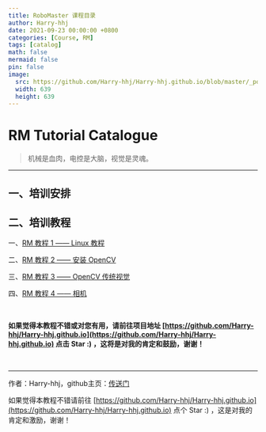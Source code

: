 ```yaml
---
title: RoboMaster 课程目录
author: Harry-hhj
date: 2021-09-23 00:00:00 +0800
categories: [Course, RM]
tags: [catalog]
math: false
mermaid: false
pin: false
image:
  src: https://github.com/Harry-hhj/Harry-hhj.github.io/blob/master/_posts/2021-09-23-RM-Tutorial-Catalogue.assets/IMG_4633.JPG?raw=true
  width: 639
  height: 639
---
```




# RM Tutorial Catalogue

> 机械是血肉，电控是大脑，视觉是灵魂。

---



## 一、培训安排







## 二、培训教程

一、[RM 教程 1 —— Linux 教程](https://harry-hhj.github.io/posts/RM-Tutorial-1-Linux-Introduction/)

二、[RM 教程 2 —— 安装 OpenCV](https://harry-hhj.github.io/posts/RM-Tutorial-2-Install-OpenCV/)

三、[RM 教程 3 —— OpenCV 传统视觉](https://harry-hhj.github.io/posts/RM-Tutorial-3-Getting-Started-with-OpenCV/)

四、[RM 教程 4 —— 相机](https://harry-hhj.github.io/posts/RM-Tutorial-4-Camera/)





<br/>

**如果觉得本教程不错或对您有用，请前往项目地址 [https://github.com/Harry-hhj/Harry-hhj.github.io](https://github.com/Harry-hhj/Harry-hhj.github.io) 点击 Star :) ，这将是对我的肯定和鼓励，谢谢！**

<br/>



---

作者：Harry-hhj，github主页：[传送门](https://github.com/Harry-hhj)

如果觉得本教程不错请前往 [https://github.com/Harry-hhj/Harry-hhj.github.io](https://github.com/Harry-hhj/Harry-hhj.github.io) 点个 Star :) ，这是对我的肯定和激励，谢谢！

